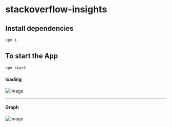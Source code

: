 # stackoverflow-insights

## Install dependencies

```bash
npm i
```

## To start the App

```bash
npm start
```
#### loading
![image](https://github.com/anopszetex/stackoverflow-insights/assets/31970167/5c6d8fa3-9793-41ca-82e7-8c66a47e7d38)
_______________________________________
#### Graph
![image](https://github.com/anopszetex/stackoverflow-insights/assets/31970167/3a83da05-a5c3-4eff-905f-4e7b4d559fee)
